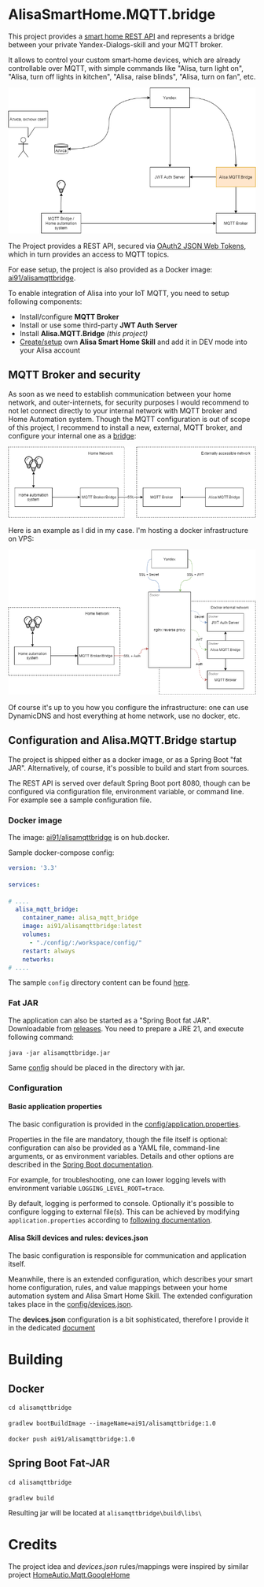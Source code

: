 # AlisaSmartHome.MQTT.bridge

This project provides a [smart home REST API](https://yandex.ru/dev/dialogs/alice/doc/smart-home/reference/resources.html) and represents a bridge between your private Yandex-Dialogs-skill and your MQTT broker. 

It allows to control your custom smart-home devices, which are already controllable over MQTT, with simple commands like "Alisa, turn light on", "Alisa, turn off lights in kitchen", "Alisa, raise blinds", "Alisa, turn on fan", etc.

![Architecture](README/alisa.mqtt.bridge-architecture.png)

The Project provides a REST API, secured via [OAuth2 JSON Web Tokens](https://oauth.net/2/jwt/), which in turn provides an access to MQTT topics.

For ease setup, the project is also provided as a Docker image: [ai91/alisamqttbridge](https://hub.docker.com/r/ai91/alisamqttbridge).

To enable integration of Alisa into your IoT MQTT, you need to setup following components:
- Install/configure **MQTT Broker**
- Install or use some third-party **JWT Auth Server** 
- Install **Alisa.MQTT.Bridge** *(this project)*
- [Create/setup](https://yandex.ru/dev/dialogs/alice/doc/smart-home/start.html) own **Alisa Smart Home Skill** and add it in DEV mode into your Alisa account

## MQTT Broker and security
As soon as we need to establish communication between your home network, and outer-internets, for security purposes I would recommend to not let connect directly to your internal network with MQTT broker and Home Automation system. 
Though the MQTT configuration is out of scope of this project, I recommend to install a new, external, MQTT broker, and configure your internal one as a [bridge](http://www.steves-internet-guide.com/mosquitto-bridge-configuration/):

![MQTT Security](README/alisa.mqtt.bridge-mqtt_security.png)


Here is an example as I did in my case. I'm hosting a docker infrastructure on VPS:
 
![Dockerized Security](README/alisa.mqtt.bridge-docker_reverse_proxy.png)

Of course it's up to you how you configure the infrastructure: one can use DynamicDNS and host everything at home network, use no docker, etc.


## Configuration and Alisa.MQTT.Bridge startup
The project is shipped either as a docker image, or as a Spring Boot "fat JAR". Alternatively, of course, it's possible to build and start from sources.

The REST API is served over default Spring Boot port 8080, though can be configured via configuration file, environment variable, or command line. For example see a sample configuration file.

### Docker image
The image: [ai91/alisamqttbridge](https://hub.docker.com/r/ai91/alisamqttbridge) is on hub.docker.

Sample docker-compose config:
```yaml
version: '3.3'

services:

# ....
  alisa_mqtt_bridge:
    container_name: alisa_mqtt_bridge
    image: ai91/alisamqttbridge:latest
    volumes:
      - "./config/:/workspace/config/"
    restart: always
    networks:
# ....
```

The sample `config` directory content can be found [here](config).

### Fat JAR
The application can also be started as a "Spring Boot fat JAR". Downloadable from [releases](https://github.com/ai91/AlisaSmartHome.MQTT.bridge/releases). You need to prepare a JRE 21, and execute following command:

```java -jar alisamqttbridge.jar```

Same [config](config) should be placed in the directory with jar.

### Configuration
#### Basic application properties
The basic configuration is provided in the [config/application.properties](config/application.properties). 

Properties in the file are mandatory, though the file itself is optional: configuration can also be provided as a YAML file, command-line arguments, or as environment variables. 
Details and other options are described in the [Spring Boot documentation](https://docs.spring.io/spring-boot/reference/features/external-config.html).

For example, for troubleshooting, one can lower logging levels with environment variable `LOGGING_LEVEL_ROOT=trace`. 

By default, logging is performed to console. Optionally it's possible to configure logging to external file(s). This can be achieved by modifying `application.properties` according to [following documentation](https://docs.spring.io/spring-boot/reference/features/logging.html). 

#### Alisa Skill devices and rules: devices.json
The basic configuration is responsible for communication and application itself. 

Meanwhile, there is an extended configuration, which describes your smart home configuration, rules, and value mappings between your home automation system and Alisa Smart Home Skill. 
The extended configuration takes place in the [config/devices.json](config/devices.json).

The **devices.json** configuration is a bit sophisticated, therefore I provide it in the dedicated [document](config/)

# Building
## Docker
```
cd alisamqttbridge

gradlew bootBuildImage --imageName=ai91/alisamqttbridge:1.0

docker push ai91/alisamqttbridge:1.0
```
## Spring Boot Fat-JAR
```
cd alisamqttbridge

gradlew build
```
Resulting jar will be located at `alisamqttbridge\build\libs\`

# Credits
The project idea and *devices.json* rules/mappings were inspired by similar project [HomeAutio.Mqtt.GoogleHome](https://github.com/i8beef/HomeAutio.Mqtt.GoogleHome)